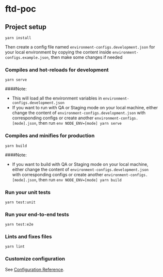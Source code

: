 # ftd-poc

## Project setup
```
yarn install
```
Then create a config file named `environment-configs.development.json` for your local environment by copying the content inside `environment-configs.example.json`, then make some changes if needed

### Compiles and hot-reloads for development
```
yarn serve
```
####Note:
* This will load all the environment variables in `environment-configs.development.json`
* If you want to run with QA or Staging mode on your local machine, either change the content of `environment-configs.development.json` with corresponding configs or create another `environment-configs.[mode].json`, then run `env NODE_ENV=[mode] yarn serve`

### Compiles and minifies for production
```
yarn build
```
####Note:
* If you want to build with QA or Staging mode on your local machine, either change the content of `environment-configs.development.json` with corresponding configs or create another `environment-configs.[mode].json`, then run `env NODE_ENV=[mode] yarn build`

### Run your unit tests
```
yarn test:unit
```

### Run your end-to-end tests
```
yarn test:e2e
```

### Lints and fixes files
```
yarn lint
```

### Customize configuration
See [Configuration Reference](https://cli.vuejs.org/config/).
